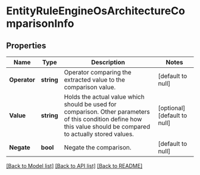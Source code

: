 # EntityRuleEngineOsArchitectureComparisonInfo

## Properties
Name | Type | Description | Notes
------------ | ------------- | ------------- | -------------
**Operator** | **string** | Operator comparing the extracted value to the comparison value. | [default to null]
**Value** | **string** | Holds the actual value which should be used for comparison. Other parameters of this condition define how this value should be compared to actually stored values. | [optional] [default to null]
**Negate** | **bool** | Negate the comparison. | [default to null]

[[Back to Model list]](../README.md#documentation-for-models) [[Back to API list]](../README.md#documentation-for-api-endpoints) [[Back to README]](../README.md)


